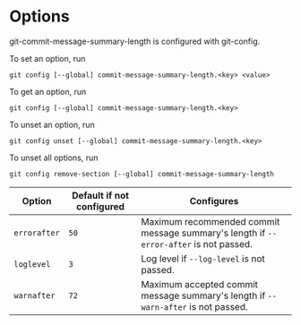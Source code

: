 # Options

git-commit-message-summary-length is configured with git-config.

To set an option, run

```shell
git config [--global] commit-message-summary-length.<key> <value>
```

To get an option, run

```shell
git config [--global] commit-message-summary-length.<key>
```

To unset an option, run

```shell
git config unset [--global] commit-message-summary-length.<key>
```

To unset all options, run

```shell
git config remove-section [--global] commit-message-summary-length
```

Option | Default if not configured | Configures
---|---|---
`errorafter` | `50` | Maximum recommended commit message summary's length if `--error-after` is not passed.
`loglevel` | `3` | Log level if `--log-level` is not passed.
`warnafter` | `72` | Maximum accepted commit message summary's length if `--warn-after` is not passed.

